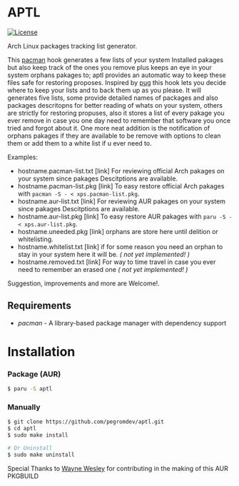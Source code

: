 APTL
===

[![License](https://img.shields.io/badge/license-MIT-blue.svg?style=flat)](https://gitlab.com/pegromDev/aptl/LICENSE)

Arch Linux packages tracking list generator.

This [pacman](https://wiki.archlinux.org/title/Pacman) hook generates a few lists of your system Installed pakages
but also keep track of the ones you remove plus keeps an eye in your system orphans pakages to; aptl provides an automatic way to keep these files safe for restoring proposes.
Inspired by [pug](https://aur.archlinux.org/packages/pug/) this hook lets you decide where to keep your lists and to back them up as you please. 
It will generates five lists, some provide detailed names of packages and also packages descritopns for better reading of whats on your system, others are strictly for restoring propuses,
also it stores a list of every pakage you ever remove in case you one day need to remember that software you once tried and forgot about it.
One more neat addition is the notification of orphans pakages if they are available to be remove with options to clean them or add them to a white list if u ever need to.

Examples:

*	hostname.pacman-list.txt	[link]	For reviewing official Arch pakages on your system since pakages Descitptions are available.
*	hostname.pacman-list.pkg	[link]	To easy restore official Arch pakages with `pacman -S - < xps.pacman-list.pkg`.
*	hostname.aur-list.txt		[link]	For reviewing AUR pakages on your system since pakages Descitptions are available.
*	hostname.aur-list.pkg		[link]	To easy restore AUR pakages with `paru -S - < xps.aur-list.pkg`.
*	hostname.uneeded.pkg		[link]	orphans are store here until delition or whitelisting.
*	hostname.whitelist.txt		[link]	if for some reason you need an orphan to stay in your system here it will be.	*( not yet implemented! )*
*	hostname.removed.txt		[link]	For way to time travel in case you ever need to remember an erased one 		*( not yet implemented! )*

Suggestion, improvements and more are Welcome!.

## Requirements

* *pacman* - A library-based package manager with dependency support

# Installation

### Package (AUR)
```bash
$ paru -S aptl
```
### Manually

```bash
$ git clone https://github.com/pegromdev/aptl.git
$ cd aptl
$ sudo make install

# Or Uninstall
$ sudo make uninstall
```

Special Thanks to [Wayne Wesley](https://github.com/The-Repo-Club/) for contributing in the making of this AUR PKGBUILD
